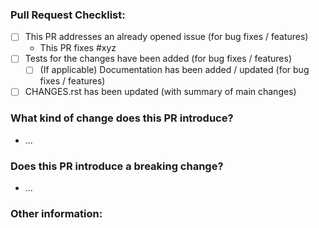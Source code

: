 <!--Please ensure the PR fulfills the following requirements! -->
<!-- If this is your first PR, make sure to add your details to the AUTHORS.rst! -->
### Pull Request Checklist:
- [ ] This PR addresses an already opened issue (for bug fixes / features)
    - This PR fixes #xyz
- [ ] Tests for the changes have been added (for bug fixes / features)
  - [ ] (If applicable) Documentation has been added / updated (for bug fixes / features)
- [ ] CHANGES.rst has been updated (with summary of main changes)

### What kind of change does this PR introduce?

 * ...

### Does this PR introduce a breaking change?
<!-- If so, please describe the impact and migration path for existing applications) -->

 * ...

### Other information:
<!-- Any other information that is of relevance to this PR, such as screenshots or references to external documentation. -->
